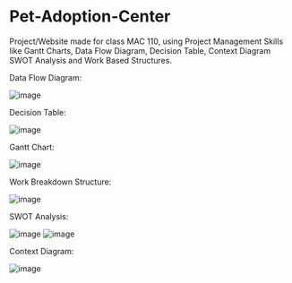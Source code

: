 # Pet-Adoption-Center
Project/Website made for class MAC 110, using Project Management Skills like Gantt Charts, Data Flow Diagram, Decision Table, Context Diagram SWOT Analysis and Work Based Structures. 

Data Flow Diagram:

![image](https://github.com/user-attachments/assets/34c2cb53-e263-46f2-a666-16a75b4ce03b)


Decision Table:

![image](https://github.com/user-attachments/assets/fcc7f523-aba7-40ed-a9d8-46ef857f8b56)

Gantt Chart:

![image](https://github.com/user-attachments/assets/2a51f520-8d58-4775-8481-8cc514e98d30)

Work Breakdown Structure:

![image](https://github.com/user-attachments/assets/f1a92dd5-af7c-464f-8794-f1364072d8fd)

SWOT Analysis:

![image](https://github.com/user-attachments/assets/d160ed90-970b-418d-8dea-5044e2b40609)
![image](https://github.com/user-attachments/assets/b55950ea-1fc0-41c3-ab2c-ab11ce9a588b)

Context Diagram:

![image](https://github.com/user-attachments/assets/2e03c70c-e752-4214-9858-48d9483f6205)
